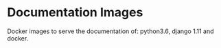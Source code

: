 # Documentation Images

Docker images to serve the documentation of: python3.6, django 1.11 and docker.
